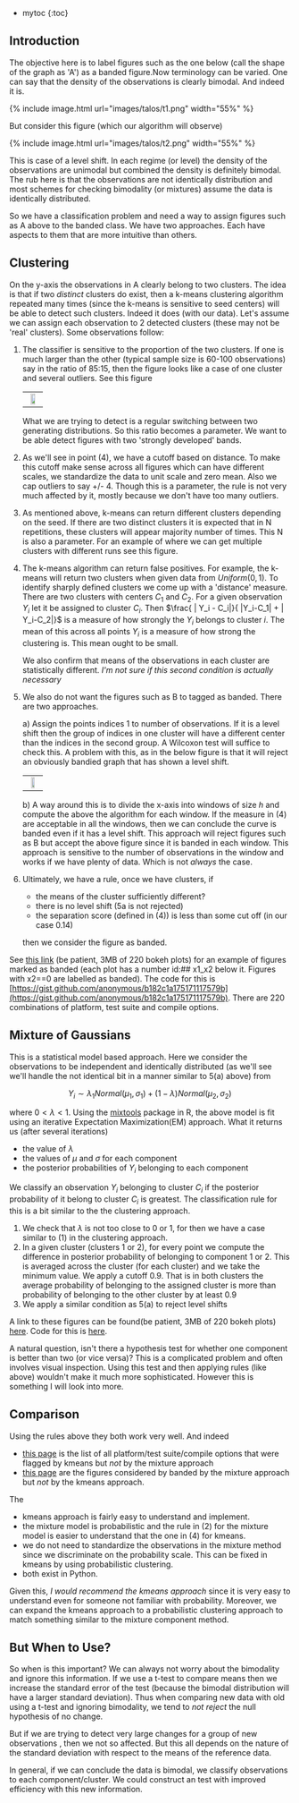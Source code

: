 * mytoc
{:toc}

## Introduction

The objective here is to label figures such as the one below (call the shape of
the graph as 'A') as a banded figure.Now terminology can be varied. One can say
that the density of the observations is clearly bimodal. And indeed it is.

{% include image.html url="images/talos/t1.png" width="55%" %}

 But consider this figure (which our algorithm will
observe)

{% include image.html url="images/talos/t2.png" width="55%" %}

This is case of a level shift. In each regime (or level) the density of the
observations are unimodal but combined the density is definitely bimodal. The
rub here is that the observations are not identically distribution and most
schemes for checking bimodality (or mixtures) assume the data is identically
distributed.

So we have a classification problem and need a way to assign figures such as A
above to the banded class. We have two approaches. Each have aspects to them
that are more intuitive than others.

## Clustering

On the y-axis the observations in A clearly belong to two clusters. The idea is
that if two _distinct_ clusters do exist, then a k-means clustering algorithm
repeated many times (since the k-means is sensitive to seed centers) will be
able to detect such clusters. Indeed it does (with our data). Let's assume we
can assign each observation to 2 detected clusters (these may not be 'real'
clusters). Some observations follow:

1. The classifier is sensitive to the proportion of the two clusters. If one is
   much larger than the other (typical sample size is 60-100 observations) say
   in the ratio of 85:15, then the figure looks like a case of one cluster and
   several outliers. See this figure

    <table class="image" align="center">
    <tr><td align="center"> <img src="{{ site.url }}//images/talos/t4.png" width="65%"/></td></tr>
    </table>

   What we are trying to detect is a regular switching between two generating
   distributions.  So this ratio becomes a parameter. We want to be able detect
   figures with two 'strongly developed' bands.

2. As we'll see in point (4), we have a cutoff based on distance. To make this
   cutoff make sense across all figures which can have different scales, we
   standardize the data to unit scale and zero mean. Also we cap outliers to say
   +/- 4. Though this is a parameter, the rule is not very much affected by it,
   mostly because we don't have too many outliers.

3. As mentioned above, k-means can return different clusters depending on the
   seed. If there are two distinct clusters it is expected that in N
   repetitions, these clusters will appear majority number of times. This N is
   also  a parameter. For an example of where we can get multiple clusters with
   different runs see this figure.

4. The k-means algorithm can return false positives. For example, the k-means
   will return two clusters when given data from $Uniform(0,1)$. To identify
   sharply defined clusters we come up with a 'distance' measure. There are two
   clusters with centers $C_1$ and $C_2$. For a given observation $Y_i$ let it
   be assigned to cluster $C_i$. Then $\frac{ | Y_i - C_i|}{ |Y_i-C_1| + |
   Y_i-C_2|}$ is a measure of how strongly the $Y_i$ belongs to cluster $i$. The
   mean of this across all points $Y_i$ is a measure of how strong the
   clustering is. This mean ought to be small.

   We also confirm that means of the observations in each cluster
   are statistically different. *I'm not sure if this second condition is   actually necessary*

5. We also do not want the figures such as B to tagged as banded. There are two approaches.

   a) Assign the points indices 1 to number of observations. If it is a level
   shift then the group of indices in one cluster will have a different center
   than the indices in the second group. A Wilcoxon test will suffice to check
   this. A problem with this, as in the below figure is that it will reject an
   obviously bandied graph that has shown a level shift.

    <table class="image" align="center">
    <tr><td align="center"> <img src="{{ site.url }}//images/talos/t3.png" width="55%"/></td></tr>
    </table>

   b) A way around this is to divide the x-axis into windows of size $h$ and
   compute the above the algorithm for each window. If the measure in (4) are
   acceptable in all the windows, then we can conclude the curve is banded even
   if it has a level shift. This approach will reject figures such as B but
   accept the above figure since it is banded in each window. This approach is
   sensitive to the number of observations in the window and works if we have
   plenty of data. Which is not _always_ the case.

6. Ultimately, we have a rule, once we have clusters, if
    - the means of the cluster sufficiently different?
    - there is no level shift (5a is not rejected)
    - the separation score (defined in (4)) is less than some cut off (in our case 0.14)

    then we consider the figure as banded.

See [this link](http://people.mozilla.org/~sguha/tmp/bandiness.html) (be
patient, 3MB of 220 bokeh plots)  for an example of
figures marked as banded (each plot has a number id:## x1_x2 below it.
Figures with x2==0 are labelled as banded). The code for this is
[https://gist.github.com/anonymous/b182c1a175171117579b](https://gist.github.com/anonymous/b182c1a175171117579b).
There are 220 combinations of platform, test suite and compile options.

## Mixture of Gaussians

This is a statistical model based approach. Here we consider the observations to
be independent and identically distributed (as we'll see we'll handle the not
identical bit in a manner similar to 5(a) above) from

$$
Y_i \sim \lambda_1Normal(\mu_1,\sigma_1)+ (1-\lambda)Normal(\mu_2, \sigma_2)
$$

where $0 < \lambda < 1$. Using the
[mixtools](https://cran.r-project.org/web/packages/mixtools/index.html) package
in R, the above model is fit using an iterative Expectation Maximization(EM)
approach. What it returns us (after several iterations)

- the value of $\lambda$
- the values of $\mu$ and $\sigma$ for each component
- the posterior probabilities of $Y_i$ belonging to each component

We classify an observation $Y_i$ belonging to cluster $C_i$ if the posterior
probability of it belong to cluster $C_i$ is greatest. The classification rule
for this is a bit similar to the the clustering approach.

1. We check that $\lambda$ is not too close to 0 or 1, for then we have a case
   similar to (1) in the clustering approach.
2. In a given cluster (clusters 1 or 2), for every point we compute the
   difference in posterior probability of belonging to component 1 or 2. This is
   averaged across the cluster (for each cluster) and we take the minimum
   value. We apply a cutoff 0.9.  That is in both clusters the average
   probability of belonging to the assigned cluster is more than probability of
   belonging to the other cluster by at least 0.9
3. We apply a similar condition as 5(a) to reject level shifts

A link to these figures can be found(be patient, 3MB of 220 bokeh plots)
[here](http://people.mozilla.org/~sguha/tmp/bandi/alltypes.html). Code for this
is [here](https://gist.github.com/anonymous/c5a0fcf3785ddc589cd7).

A natural question, isn't there a hypothesis test for whether one component is
better than two (or vice versa)? This is a complicated problem and often
involves visual inspection. Using this test and then applying rules (like above)
wouldn't make it much more sophisticated. However this is something I will look
into more.

## Comparison
Using the rules above they both work very well. And indeed

- [this page](http://people.mozilla.org/~sguha/tmp/bandi/kmPos_mixNeg.html) is the list of all platform/test suite/compile options that were
  flagged by kmeans but *not* by the mixture approach
- [this page](http://people.mozilla.org/~sguha/tmp/bandi/kmNeg_mixPos.html) are
  the figures considered by banded by the mixture approach but *not* by the
  kmeans approach.

The

- kmeans approach is fairly easy to understand and implement.
- the mixture model is probabilistic and the rule in (2) for the mixture model is
  easier to understand that the one in (4) for kmeans.
- we do not need to standardize the observations in the mixture method since we
  discriminate on the probability scale. This can be fixed in kmeans by using
  probabilistic clustering.
- both exist in Python.

Given this, *I would recommend  the kmeans approach* since it is very easy to
understand even for someone not familiar with  probability. Moreover, we can expand the
kmeans approach to a probabilistic clustering approach to match something
similar to the mixture component method.

## But When to Use?

So when is this important? We can always not worry about the bimodality and
ignore this information. If we use a t-test to compare means then we increase
the standard error of the test (because the bimodal distribution will have a
larger standard deviation). Thus when comparing new data with old using a t-test
and ignoring bimodality, we tend to *not reject* the null hypothesis of no
change.

But if we are trying to detect very large changes for a group of new
observations , then we not so affected. But this all depends on the nature of
the standard deviation with respect to the means of the reference data.

In general, if we can conclude the data is bimodal, we classify observations to
each component/cluster. We could construct an test with improved efficiency with
this new information.
